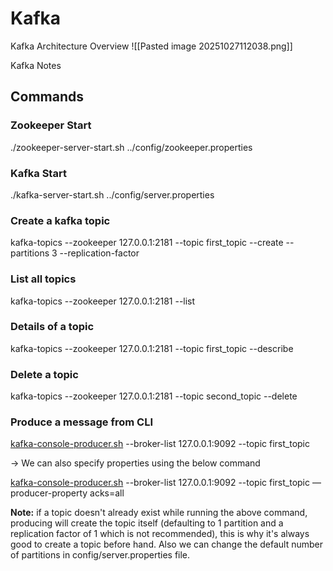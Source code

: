 # Kafka

Kafka Architecture Overview
![[Pasted image 20251027112038.png]]

Kafka Notes
## Commands

### Zookeeper Start

./zookeeper-server-start.sh ../config/zookeeper.properties

### Kafka Start

./kafka-server-start.sh ../config/server.properties

### Create a kafka topic

kafka-topics --zookeeper 127.0.0.1:2181 --topic first_topic --create --partitions 3 --replication-factor

### List all topics

kafka-topics --zookeeper 127.0.0.1:2181 --list

### Details of a topic

kafka-topics --zookeeper 127.0.0.1:2181 --topic first_topic --describe

### Delete a topic

kafka-topics --zookeeper 127.0.0.1:2181 --topic second_topic --delete

### Produce a message from CLI

[kafka-console-producer.sh](http://kafka-console-producer.sh/) --broker-list 127.0.0.1:9092 --topic first_topic

→ We can also specify properties using the below command

[kafka-console-producer.sh](http://kafka-console-producer.sh/) --broker-list 127.0.0.1:9092 --topic first_topic —producer-property acks=all

**Note:** if a topic doesn't already exist while running the above command, producing will create the topic itself (defaulting to 1 partition and a replication factor of 1 which is not recommended), this is why it's always good to create a topic before hand. Also we can change the default number of partitions in config/server.properties file.